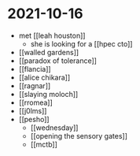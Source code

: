 # 2021-10-16

- met [[leah houston]]
  - she is looking for a [[hpec cto]]
- [[walled gardens]]
- [[paradox of tolerance]]
- [[flancia]]
- [[alice chikara]]
- [[ragnar]]
- [[slaying moloch]]
- [[rromea]]
- [[j0lms]]
- [[pesho]]
  - [[wednesday]]
  - [[opening the sensory gates]]
  - [[mctb]]